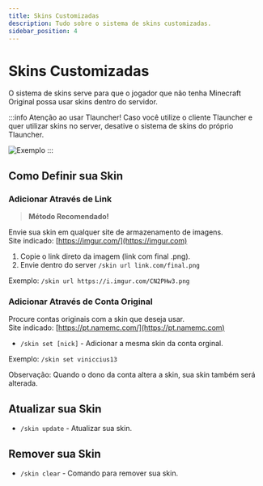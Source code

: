 ```yaml
---
title: Skins Customizadas
description: Tudo sobre o sistema de skins customizadas.
sidebar_position: 4
---
```


# Skins Customizadas

O sistema de skins serve para que o jogador que não tenha Minecraft Original possa usar skins dentro do servidor.

:::info Atenção ao usar Tlauncher!
Caso você utilize o cliente Tlauncher e quer utilizar skins no server, desative o sistema de skins do próprio Tlauncher.  
  
![Exemplo](https://cdn.discordapp.com/attachments/730263790377107477/739543620226515016/unknown.png)
:::

## Como Definir sua Skin

### Adicionar Através de Link

> **Método Recomendado!**

Envie sua skin em qualquer site de armazenamento de imagens.  
Site indicado: [https://imgur.com/](https://imgur.com)

1. Copie o link direto da imagem (link com final .png).
2. Envie dentro do server `/skin url link.com/final.png`  

Exemplo: `/skin url https://i.imgur.com/CN2PHw3.png`

### Adicionar Através de Conta Original

Procure contas originais com a skin que deseja usar.  
Site indicado: [https://pt.namemc.com/](https://pt.namemc.com)

* `/skin set [nick]` - Adicionar a mesma skin da conta orginal.  

Exemplo: `/skin set viniccius13`

Observação: Quando o dono da conta altera a skin, sua skin também será alterada.

## Atualizar sua Skin
* `/skin update` - Atualizar sua skin.

## Remover sua Skin
* `/skin clear` - Comando para remover sua skin.